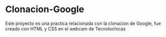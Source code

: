 # Clonacion-Google
Este proyecto es una practica relacionada con la clonacion de Google, fue creado con HTML y CSS en el webcam de Tecnolochicas
